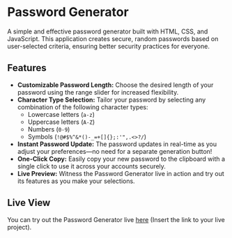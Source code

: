 # Password Generator

A simple and effective password generator built with HTML, CSS, and JavaScript. This application creates secure, random passwords based on user-selected criteria, ensuring better security practices for everyone.

## Features

- **Customizable Password Length:** Choose the desired length of your password using the range slider for increased flexibility.
- **Character Type Selection:** Tailor your password by selecting any combination of the following character types:
  - Lowercase letters (`a-z`)
  - Uppercase letters (`A-Z`)
  - Numbers (`0-9`)
  - Symbols (`!@#$%^&*()-_=+[]{};:'",.<>?/`)
- **Instant Password Update:** The password updates in real-time as you adjust your preferences—no need for a separate generation button!
- **One-Click Copy:** Easily copy your new password to the clipboard with a single click to use it across your accounts securely.
- **Live Preview:** Witness the Password Generator live in action and try out its features as you make your selections.

## Live View

You can try out the Password Generator live [here](https://mahdi-mey.github.io/Password-Generator/) (Insert the link to your live project).
